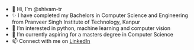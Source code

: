 - 👋 Hi, I’m @shivam-tr
- ✨ I have completed my Bachelors in Computer Science and Engineering from Pranveer Singh Institute of Technology, Kanpur
- 👀 I’m interested in python, machine learning and computer vision
- 🌱 I’m currently aspiring for a masters degree in Computer Science
- 📫 Connect with me on [LinkedIn](https://www.linkedin.com/in/shivamtripathi28/)

<!---
shivam-tr/shivam-tr is a ✨ special ✨ repository because its `README.md` (this file) appears on your GitHub profile.
You can click the Preview link to take a look at your changes.
--->
